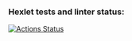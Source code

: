 ### Hexlet tests and linter status:
[![Actions Status](https://github.com/amshkv/php-oop-project-lvl1/workflows/hexlet-check/badge.svg)](https://github.com/amshkv/php-oop-project-lvl1/actions)
